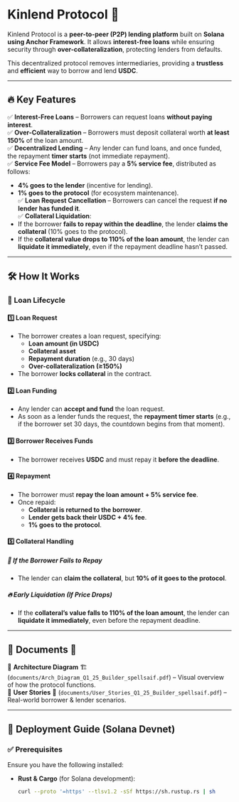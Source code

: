 # Kinlend Protocol 🏦

Kinlend Protocol is a **peer-to-peer (P2P) lending platform** built on **Solana using Anchor Framework**. It allows **interest-free loans** while ensuring security through **over-collateralization**, protecting lenders from defaults. 

This decentralized protocol removes intermediaries, providing a **trustless** and **efficient** way to borrow and lend **USDC**.

---

## 🔥 Key Features

✅ **Interest-Free Loans** – Borrowers can request loans **without paying interest**.  
✅ **Over-Collateralization** – Borrowers must deposit collateral worth **at least 150%** of the loan amount.  
✅ **Decentralized Lending** – Any lender can fund loans, and once funded, the repayment **timer starts** (not immediate repayment).  
✅ **Service Fee Model** – Borrowers pay a **5% service fee**, distributed as follows:  
   - **4% goes to the lender** (incentive for lending).  
   - **1% goes to the protocol** (for ecosystem maintenance).  
✅ **Loan Request Cancellation** – Borrowers can cancel the request **if no lender has funded it**.  
✅ **Collateral Liquidation**:  
   - If the borrower **fails to repay within the deadline**, the lender **claims the collateral** (10% goes to the protocol).  
   - If the **collateral value drops to 110% of the loan amount**, the lender can **liquidate it immediately**, even if the repayment deadline hasn’t passed.  

---

## 🛠️ How It Works

### **🎯 Loan Lifecycle**

#### 1️⃣ **Loan Request**  
- The borrower creates a loan request, specifying:  
  - **Loan amount (in USDC)**  
  - **Collateral asset**  
  - **Repayment duration** (e.g., 30 days)  
  - **Over-collateralization (≥150%)**  
- The borrower **locks collateral** in the contract.  

#### 2️⃣ **Loan Funding**  
- Any lender can **accept and fund** the loan request.  
- As soon as a lender funds the request, the **repayment timer starts** (e.g., if the borrower set 30 days, the countdown begins from that moment).  

#### 3️⃣ **Borrower Receives Funds**  
- The borrower receives **USDC** and must repay it **before the deadline**.  

#### 4️⃣ **Repayment**  
- The borrower must **repay the loan amount + 5% service fee**.  
- Once repaid:  
  - **Collateral is returned to the borrower**.  
  - **Lender gets back their USDC + 4% fee**.  
  - **1% goes to the protocol**.  

#### 5️⃣ **Collateral Handling**  

##### 🔴 **If the Borrower Fails to Repay**  
- The lender can **claim the collateral**, but **10% of it goes to the protocol**.  

##### 🔥 **Early Liquidation (If Price Drops)**  
- If the **collateral’s value falls to 110% of the loan amount**, the lender can **liquidate it immediately**, even before the repayment deadline.  

---

## 📂 Documents 📜  


📌 **Architecture Diagram** 🏗️ (`documents/Arch_Diagram_Q1_25_Builder_spellsaif.pdf`) – Visual overview of how the protocol functions.  
📌 **User Stories** 📖 (`documents/User_Stories_Q1_25_Builder_spellsaif.pdf`) – Real-world borrower & lender scenarios.  

---

## 🚀 Deployment Guide (Solana Devnet)  

### ✅ **Prerequisites**  

Ensure you have the following installed:  

- **Rust & Cargo** (for Solana development):  
  ```bash
  curl --proto '=https' --tlsv1.2 -sSf https://sh.rustup.rs | sh 

